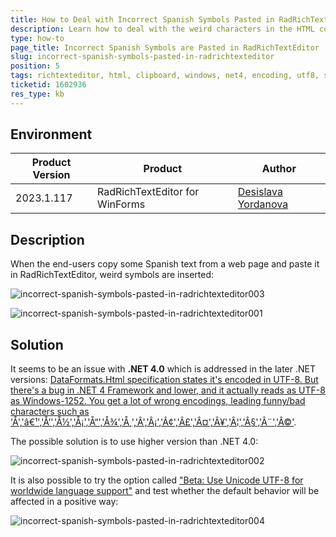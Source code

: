 ```yaml
---
title: How to Deal with Incorrect Spanish Symbols Pasted in RadRichTextEditor
description: Learn how to deal with the weird characters in the HTML content coming from the clipboard when pasting  in the WinForms RichTextEditor. 
type: how-to
page_title: Incorrect Spanish Symbols are Pasted in RadRichTextEditor
slug: incorrect-spanish-symbols-pasted-in-radrichtexteditor
position: 5
tags: richtexteditor, html, clipboard, windows, net4, encoding, utf8, spanish
ticketid: 1602936
res_type: kb
---
```



## Environment
|Product Version|Product|Author|
|----|----|----|
|2023.1.117|RadRichTextEditor for WinForms|[Desislava Yordanova](https://www.telerik.com/blogs/author/desislava-yordanova)|

## Description

When the end-users copy some Spanish text from a web page and paste it in RadRichTextEditor, weird symbols are inserted:

![incorrect-spanish-symbols-pasted-in-radrichtexteditor003](images/incorrect-spanish-symbols-pasted-in-radrichtexteditor003.png)

![incorrect-spanish-symbols-pasted-in-radrichtexteditor001](images/incorrect-spanish-symbols-pasted-in-radrichtexteditor001.png)
 

## Solution

It seems to be an issue with **.NET 4.0** which is addressed in the later .NET versions: [DataFormats.Html specification states it's encoded in UTF-8. But there's a bug in .NET 4 Framework and lower, and it actually reads as UTF-8 as Windows-1252. You get a lot of wrong encodings, leading funny/bad characters such as 'Å','â€¹','Å’','Å½','Å¡','Å“','Å¾','Å¸','Â','Â¡','Â¢','Â£','Â¤','Â¥','Â¦','Â§','Â¨','Â©'](https://stackoverflow.com/a/38067962).

The possible solution is to use higher version than .NET 4.0:

![incorrect-spanish-symbols-pasted-in-radrichtexteditor002](images/incorrect-spanish-symbols-pasted-in-radrichtexteditor002.png)

It is also possible to try the option called ["Beta: Use Unicode UTF-8 for worldwide language support"](https://stackoverflow.com/questions/56419639/what-does-beta-use-unicode-utf-8-for-worldwide-language-support-actually-do) and test whether the default behavior will be affected in a positive way:

![incorrect-spanish-symbols-pasted-in-radrichtexteditor004](images/incorrect-spanish-symbols-pasted-in-radrichtexteditor004.png)







 
